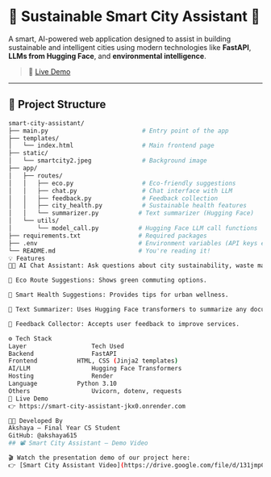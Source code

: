 # 🧠 Sustainable Smart City Assistant 🌆

A smart, AI-powered web application designed to assist in building sustainable and intelligent cities using modern technologies like **FastAPI**, **LLMs from Hugging Face**, and **environmental intelligence**.

> 🚀 [Live Demo](https://smart-city-assistant.onrender.com)

---

## 📁 Project Structure

```bash
smart-city-assistant/
├── main.py                          # Entry point of the app
├── templates/
│   └── index.html                   # Main frontend page
├── static/
│   └── smartcity2.jpeg              # Background image
├── app/
│   ├── routes/
│   │   ├── eco.py                   # Eco-friendly suggestions
│   │   ├── chat.py                  # Chat interface with LLM
│   │   ├── feedback.py              # Feedback collection
│   │   ├── city_health.py           # Sustainable health features
│   │   └── summarizer.py           # Text summarizer (Hugging Face)
│   └── utils/
│       └── model_call.py           # Hugging Face LLM call functions
├── requirements.txt                # Required packages
├── .env                            # Environment variables (API keys etc.)
└── README.md                       # You're reading it!
💡 Features
🧑‍💬 AI Chat Assistant: Ask questions about city sustainability, waste management, traffic, etc.

🌿 Eco Route Suggestions: Shows green commuting options.

🏥 Smart Health Suggestions: Provides tips for urban wellness.

🧠 Text Summarizer: Uses Hugging Face transformers to summarize any document or feedback.

📝 Feedback Collector: Accepts user feedback to improve services.

⚙️ Tech Stack
Layer	               Tech Used
Backend	               FastAPI
Frontend	       HTML, CSS (Jinja2 templates)
AI/LLM	               Hugging Face Transformers
Hosting	               Render
Language	       Python 3.10
Others	               Uvicorn, dotenv, requests
🚀 Live Demo
👉 https://smart-city-assistant-jkx0.onrender.com

🧑‍💻 Developed By
Akshaya – Final Year CS Student
GitHub: @akshaya615
## 📽️ Smart City Assistant – Demo Video

🎬 Watch the presentation demo of our project here:  
👉 [Smart City Assistant Video](https://drive.google.com/file/d/131jmpCChzLpj1e57a4xU5jEp-NaQjGyS/view?usp=sharing)


